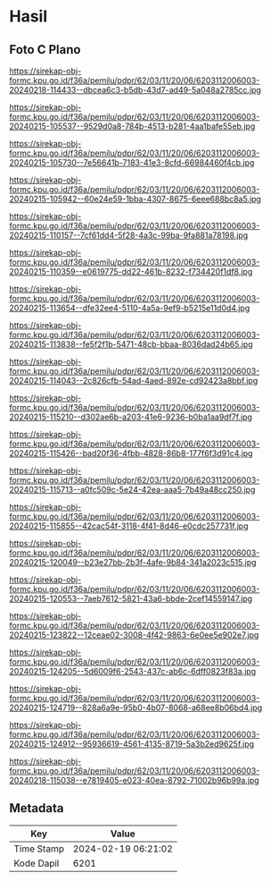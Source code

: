 # Hasil

## Foto C Plano

https://sirekap-obj-formc.kpu.go.id/f36a/pemilu/pdpr/62/03/11/20/06/6203112006003-20240218-114433--dbcea6c3-b5db-43d7-ad49-5a048a2785cc.jpg

https://sirekap-obj-formc.kpu.go.id/f36a/pemilu/pdpr/62/03/11/20/06/6203112006003-20240215-105537--9529d0a8-784b-4513-b281-4aa1bafe55eb.jpg

https://sirekap-obj-formc.kpu.go.id/f36a/pemilu/pdpr/62/03/11/20/06/6203112006003-20240215-105730--7e56641b-7183-41e3-8cfd-66984460f4cb.jpg

https://sirekap-obj-formc.kpu.go.id/f36a/pemilu/pdpr/62/03/11/20/06/6203112006003-20240215-105942--60e24e59-1bba-4307-8675-6eee688bc8a5.jpg

https://sirekap-obj-formc.kpu.go.id/f36a/pemilu/pdpr/62/03/11/20/06/6203112006003-20240215-110157--7cf61dd4-5f28-4a3c-99ba-9fa881a78198.jpg

https://sirekap-obj-formc.kpu.go.id/f36a/pemilu/pdpr/62/03/11/20/06/6203112006003-20240215-110359--e0619775-dd22-461b-8232-f734420f1df8.jpg

https://sirekap-obj-formc.kpu.go.id/f36a/pemilu/pdpr/62/03/11/20/06/6203112006003-20240215-113654--dfe32ee4-5110-4a5a-9ef9-b5215e11d0d4.jpg

https://sirekap-obj-formc.kpu.go.id/f36a/pemilu/pdpr/62/03/11/20/06/6203112006003-20240215-113838--fe5f2f1b-5471-48cb-bbaa-8036dad24b65.jpg

https://sirekap-obj-formc.kpu.go.id/f36a/pemilu/pdpr/62/03/11/20/06/6203112006003-20240215-114043--2c826cfb-54ad-4aed-892e-cd92423a8bbf.jpg

https://sirekap-obj-formc.kpu.go.id/f36a/pemilu/pdpr/62/03/11/20/06/6203112006003-20240215-115210--d302ae6b-a203-41e6-9236-b0ba1aa9df7f.jpg

https://sirekap-obj-formc.kpu.go.id/f36a/pemilu/pdpr/62/03/11/20/06/6203112006003-20240215-115426--bad20f36-4fbb-4828-86b8-177f6f3d91c4.jpg

https://sirekap-obj-formc.kpu.go.id/f36a/pemilu/pdpr/62/03/11/20/06/6203112006003-20240215-115713--a0fc509c-5e24-42ea-aaa5-7b49a48cc250.jpg

https://sirekap-obj-formc.kpu.go.id/f36a/pemilu/pdpr/62/03/11/20/06/6203112006003-20240215-115855--42cac54f-3118-4f41-8d46-e0cdc257731f.jpg

https://sirekap-obj-formc.kpu.go.id/f36a/pemilu/pdpr/62/03/11/20/06/6203112006003-20240215-120049--b23e27bb-2b3f-4afe-9b84-341a2023c515.jpg

https://sirekap-obj-formc.kpu.go.id/f36a/pemilu/pdpr/62/03/11/20/06/6203112006003-20240215-120553--7aeb7612-5821-43a6-bbde-2cef14559147.jpg

https://sirekap-obj-formc.kpu.go.id/f36a/pemilu/pdpr/62/03/11/20/06/6203112006003-20240215-123822--12ceae02-3008-4f42-9863-6e0ee5e902e7.jpg

https://sirekap-obj-formc.kpu.go.id/f36a/pemilu/pdpr/62/03/11/20/06/6203112006003-20240215-124205--5d6009f6-2543-437c-ab6c-6dff0823f83a.jpg

https://sirekap-obj-formc.kpu.go.id/f36a/pemilu/pdpr/62/03/11/20/06/6203112006003-20240215-124719--828a6a9e-95b0-4b07-8068-a68ee8b06bd4.jpg

https://sirekap-obj-formc.kpu.go.id/f36a/pemilu/pdpr/62/03/11/20/06/6203112006003-20240215-124912--95936619-4561-4135-8719-5a3b2ed9625f.jpg

https://sirekap-obj-formc.kpu.go.id/f36a/pemilu/pdpr/62/03/11/20/06/6203112006003-20240218-115038--e7819405-e023-40ea-8792-71002b96b99a.jpg


## Metadata

| Key        | Value               |
| ---------- | ------------------- |
| Time Stamp | 2024-02-19 06:21:02 |
| Kode Dapil | 6201                |



